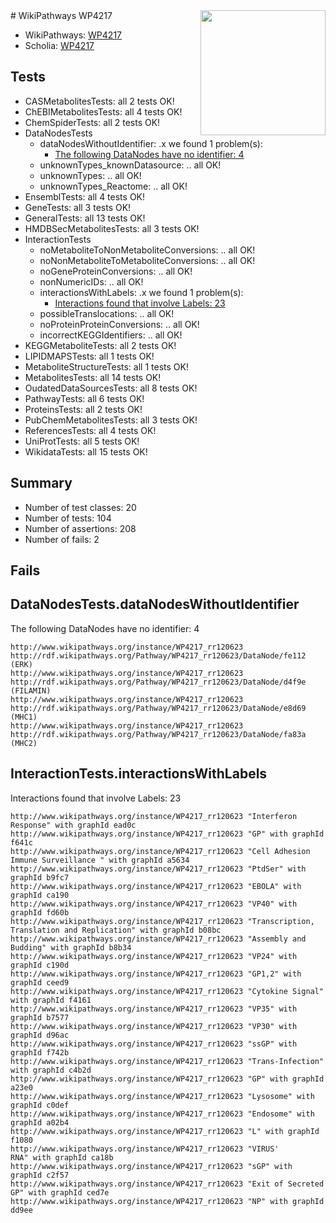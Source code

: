 <img style="float: right; width: 200px" src="https://upload.wikimedia.org/wikipedia/commons/thumb/8/83/Wplogo_with_text_500.png/640px-Wplogo_with_text_500.png" />
# WikiPathways WP4217

* WikiPathways: [WP4217](https://new.wikipathways.org/pathways/WP4217)
* Scholia: [WP4217](https://scholia.toolforge.org/wikipathways/WP4217)
## Tests
* CASMetabolitesTests: all 2 tests OK!
* ChEBIMetabolitesTests: all 4 tests OK!
* ChemSpiderTests: all 2 tests OK!
* DataNodesTests
    * dataNodesWithoutIdentifier: .x we found 1 problem(s):
        * [The following DataNodes have no identifier: 4](#d2d32fa3)
    * unknownTypes_knownDatasource: .. all OK!
    * unknownTypes: .. all OK!
    * unknownTypes_Reactome: .. all OK!
* EnsemblTests: all 4 tests OK!
* GeneTests: all 3 tests OK!
* GeneralTests: all 13 tests OK!
* HMDBSecMetabolitesTests: all 3 tests OK!
* InteractionTests
    * noMetaboliteToNonMetaboliteConversions: .. all OK!
    * noNonMetaboliteToMetaboliteConversions: .. all OK!
    * noGeneProteinConversions: .. all OK!
    * nonNumericIDs: .. all OK!
    * interactionsWithLabels: .x we found 1 problem(s):
        * [Interactions found that involve Labels: 23](#fe97a8da)
    * possibleTranslocations: .. all OK!
    * noProteinProteinConversions: .. all OK!
    * incorrectKEGGIdentifiers: .. all OK!
* KEGGMetaboliteTests: all 2 tests OK!
* LIPIDMAPSTests: all 1 tests OK!
* MetaboliteStructureTests: all 1 tests OK!
* MetabolitesTests: all 14 tests OK!
* OudatedDataSourcesTests: all 8 tests OK!
* PathwayTests: all 6 tests OK!
* ProteinsTests: all 2 tests OK!
* PubChemMetabolitesTests: all 3 tests OK!
* ReferencesTests: all 4 tests OK!
* UniProtTests: all 5 tests OK!
* WikidataTests: all 15 tests OK!


## Summary

* Number of test classes: 20
* Number of tests: 104
* Number of assertions: 208
* Number of fails: 2

## Fails

<a name="d2d32fa3" />

## DataNodesTests.dataNodesWithoutIdentifier

The following DataNodes have no identifier: 4
```
http://www.wikipathways.org/instance/WP4217_rr120623 http://rdf.wikipathways.org/Pathway/WP4217_rr120623/DataNode/fe112 (ERK)
http://www.wikipathways.org/instance/WP4217_rr120623 http://rdf.wikipathways.org/Pathway/WP4217_rr120623/DataNode/d4f9e (FILAMIN)
http://www.wikipathways.org/instance/WP4217_rr120623 http://rdf.wikipathways.org/Pathway/WP4217_rr120623/DataNode/e8d69 (MHC1)
http://www.wikipathways.org/instance/WP4217_rr120623 http://rdf.wikipathways.org/Pathway/WP4217_rr120623/DataNode/fa83a (MHC2)
```

<a name="fe97a8da" />

## InteractionTests.interactionsWithLabels

Interactions found that involve Labels: 23
```
http://www.wikipathways.org/instance/WP4217_rr120623 "Interferon Response" with graphId ead0c
http://www.wikipathways.org/instance/WP4217_rr120623 "GP" with graphId f641c
http://www.wikipathways.org/instance/WP4217_rr120623 "Cell Adhesion
Immune Surveillance " with graphId a5634
http://www.wikipathways.org/instance/WP4217_rr120623 "PtdSer" with graphId b9fc7
http://www.wikipathways.org/instance/WP4217_rr120623 "EBOLA" with graphId ca190
http://www.wikipathways.org/instance/WP4217_rr120623 "VP40" with graphId fd60b
http://www.wikipathways.org/instance/WP4217_rr120623 "Transcription, Translation and Replication" with graphId b08bc
http://www.wikipathways.org/instance/WP4217_rr120623 "Assembly and Budding" with graphId b8b34
http://www.wikipathways.org/instance/WP4217_rr120623 "VP24" with graphId c190d
http://www.wikipathways.org/instance/WP4217_rr120623 "GP1,2" with graphId ceed9
http://www.wikipathways.org/instance/WP4217_rr120623 "Cytokine Signal" with graphId f4161
http://www.wikipathways.org/instance/WP4217_rr120623 "VP35" with graphId b7577
http://www.wikipathways.org/instance/WP4217_rr120623 "VP30" with graphId d96ac
http://www.wikipathways.org/instance/WP4217_rr120623 "ssGP" with graphId f742b
http://www.wikipathways.org/instance/WP4217_rr120623 "Trans-Infection" with graphId c4b2d
http://www.wikipathways.org/instance/WP4217_rr120623 "GP" with graphId a23e0
http://www.wikipathways.org/instance/WP4217_rr120623 "Lysosome" with graphId c0def
http://www.wikipathways.org/instance/WP4217_rr120623 "Endosome" with graphId a02b4
http://www.wikipathways.org/instance/WP4217_rr120623 "L" with graphId f1080
http://www.wikipathways.org/instance/WP4217_rr120623 "VIRUS'
RNA" with graphId ca18b
http://www.wikipathways.org/instance/WP4217_rr120623 "sGP" with graphId c2f57
http://www.wikipathways.org/instance/WP4217_rr120623 "Exit of Secreted GP" with graphId ced7e
http://www.wikipathways.org/instance/WP4217_rr120623 "NP" with graphId dd9ee
```

